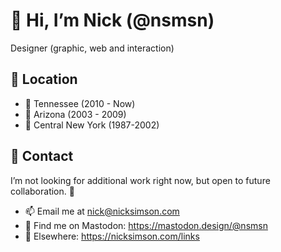 # 👋 Hi, I’m Nick (@nsmsn)

Designer (graphic, web and interaction)

## 📍 Location 
- 🥃 Tennessee (2010 - Now)
- 🌵 Arizona (2003 - 2009)
- 🐄 Central New York (1987-2002)



## 🔭 Contact

I’m not looking for additional work right now, but open to future collaboration. 🔮

- 📫 Email me at nick@nicksimson.com
- 🦣 Find me on Mastodon: https://mastodon.design/@nsmsn
- 🔗 Elsewhere: https://nicksimson.com/links
